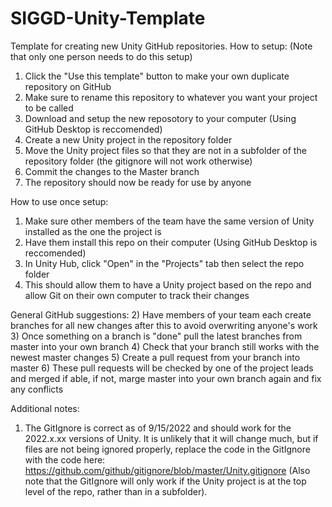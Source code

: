 # SIGGD-Unity-Template
Template for creating new Unity GitHub repositories.
How to setup: (Note that only one person needs to do this setup)
  1) Click the "Use this template" button to make your own duplicate repository on GitHub
  2) Make sure to rename this repository to whatever you want your project to be called
  3) Download and setup the new reposotory to your computer (Using GitHub Desktop is reccomended)
  4) Create a new Unity project in the repository folder
  5) Move the Unity project files so that they are not in a subfolder of the repository folder (the gitignore will not work otherwise)
  6) Commit the changes to the Master branch
  7) The repository should now be ready for use by anyone

How to use once setup:
  1) Make sure other members of the team have the same version of Unity installed as the one the project is
  2) Have them install this repo on their computer (Using GitHub Desktop is reccomended)
  3) In Unity Hub, click "Open" in the "Projects" tab then select the repo folder
  4) This should allow them to have a Unity project based on the repo and allow Git on their own computer to track their changes

General GitHub suggestions:
  2) Have members of your team each create branches for all new changes after this to avoid overwriting anyone's work
  3) Once something on a branch is "done" pull the latest branches from master into your own branch
  4) Check that your branch still works with the newest master changes
  5) Create a pull request from your branch into master
  6) These pull requests will be checked by one of the project leads and merged if able, if not, marge master into your own branch again and fix any conflicts

Additional notes:
  1) The GitIgnore is correct as of 9/15/2022 and should work for the 2022.x.xx versions of Unity. It is unlikely that it will change much, but if files are not being ignored properly, replace the code in the GitIgnore with the code here: https://github.com/github/gitignore/blob/master/Unity.gitignore (Also note that the GitIgnore will only work if the Unity project is at the top level of the repo, rather than in a subfolder).
